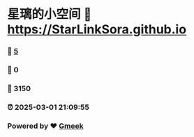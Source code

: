 # 星璃的小空间 :link: https://StarLinkSora.github.io 
### :page_facing_up: [5](https://StarLinkSora.github.io/tag.html) 
### :speech_balloon: 0 
### :hibiscus: 3150 
### :alarm_clock: 2025-03-01 21:09:55 
### Powered by :heart: [Gmeek](https://github.com/Meekdai/Gmeek)
